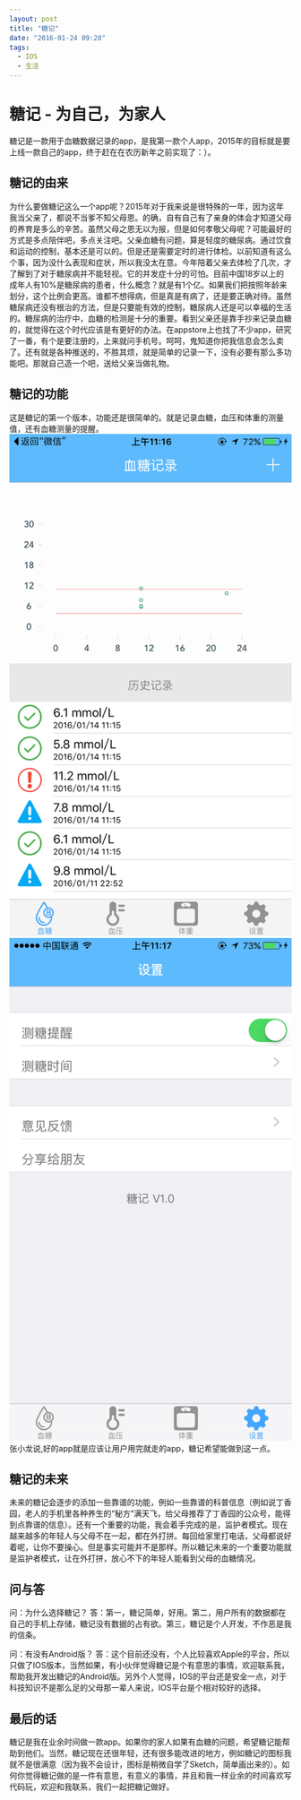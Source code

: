 ```yaml
---
layout: post
title: "糖记"
date: "2016-01-24 09:28"
tags:
  - IOS
  - 生活
---
```

# 糖记 - 为自己，为家人
糖记是一款用于血糖数据记录的app，是我第一款个人app，2015年的目标就是要上线一款自己的app，终于赶在在农历新年之前实现了：）。

## 糖记的由来
为什么要做糖记这么一个app呢？2015年对于我来说是很特殊的一年，因为这年我当父亲了，都说不当爹不知父母恩。的确，自有自己有了亲身的体会才知道父母的养育是多么的辛苦。虽然父母之恩无以为报，但是如何孝敬父母呢？可能最好的方式是多点陪伴吧，多点关注吧。父亲血糖有问题，算是轻度的糖尿病。通过饮食和运动的控制，基本还是可以的。但是还是需要定时的进行体检。以前知道有这么个事，因为没什么表现和症状，所以我没太在意。今年陪着父亲去体检了几次，才了解到了对于糖尿病并不能轻视。它的并发症十分的可怕。目前中国18岁以上的成年人有10%是糖尿病的患者，什么概念？就是有1个亿。如果我们把按照年龄来划分，这个比例会更高。谁都不想得病，但是真是有病了，还是要正确对待。虽然糖尿病还没有根治的方法，但是只要能有效的控制，糖尿病人还是可以幸福的生活的。糖尿病的治疗中，血糖的检测是十分的重要。看到父亲还是靠手抄来记录血糖的，就觉得在这个时代应该是有更好的办法。在appstore上也找了不少app，研究了一番，有个是要注册的，上来就问手机号。呵呵，鬼知道你把我信息会怎么卖了。还有就是各种推送的，不胜其烦，就是简单的记录一下，没有必要有那么多功能吧。那就自己造一个吧，送给父亲当做礼物。

## 糖记的功能
这是糖记的第一个版本，功能还是很简单的。就是记录血糖，血压和体重的测量值，还有血糖测量的提醒。
![糖记-1](/resources/img/tj-1.PNG)
![糖记-2](/resources/img/tj-4.PNG)
张小龙说,好的app就是应该让用户用完就走的app，糖记希望能做到这一点。

## 糖记的未来
未来的糖记会逐步的添加一些靠谱的功能，例如一些靠谱的科普信息（例如说丁香园，老人的手机里各种养生的“秘方”满天飞，给父母推荐了丁香园的公众号，能得到点靠谱的信息）。还有一个重要的功能，我会着手完成的是，监护者模式。现在越来越多的年轻人与父母不在一起，都在外打拼。每回给家里打电话，父母都说好着呢，让你不要操心。但是事实可能并不是那样。所以糖记未来的一个重要功能就是监护者模式，让在外打拼，放心不下的年轻人能看到父母的血糖情况。

## 问与答
问：为什么选择糖记？
答：第一，糖记简单，好用。第二，用户所有的数据都在自己的手机上存储，糖记没有数据的占有欲。第三，糖记是个人开发，不作恶是我的信条。

问：有没有Android版？
答：这个目前还没有，个人比较喜欢Apple的平台，所以只做了IOS版本，当然如果，有小伙伴觉得糖记是个有意思的事情，欢迎联系我，帮助我开发出糖记的Android版。另外个人觉得，IOS的平台还是安全一点，对于科技知识不是那么足的父母那一辈人来说，IOS平台是个相对较好的选择。

## 最后的话
糖记是我在业余时间做一款app。如果你的家人如果有血糖的问题，希望糖记能帮助到他们。当然，糖记现在还很年轻，还有很多能改进的地方，例如糖记的图标我就不是很满意（因为我不会设计，图标是稍微自学了Sketch，简单画出来的）。如何你觉得糖记做的是一件有意思，有意义的事情，并且和我一样业余的时间喜欢写代码玩，欢迎和我联系，我们一起把糖记做好。
